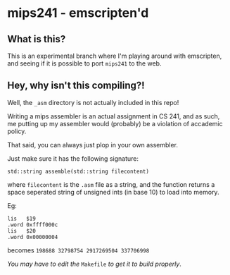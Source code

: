 # mips241 - emscripten'd

## What is this?

This is an experimental branch where I'm playing around with emscripten, and
seeing if it is possible to port `mips241` to the web.

## Hey, why isn't this compiling?!

Well, the `_asm` directory is not actually included in this repo!

Writing a mips assembler is an actual assignment in CS 241, and as such, me
putting up my assembler would (probably) be a violation of accademic policy.

That said, you can always just plop in your own assembler.

Just make sure it has the following signature:

`std::string assemble(std::string filecontent)`

where `filecontent` is the `.asm` file as a string, and the function returns a
space seperated string of unsigned ints (in base 10) to load into memory.

Eg:

```
lis   $19
.word 0xffff000c
lis   $20
.word 0x00000004
```

becomes `198688 32798754 2917269504 337706998`

_You may have to edit the_ `Makefile` _to get it to build properly_.
